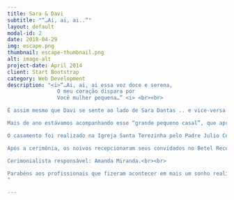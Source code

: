 ```yaml
---
title: Sara & Davi
subtitle: "“…Ai, ai, ai..“"
layout: default
modal-id: 2
date: 2018-04-29
img: escape.png
thumbnail: escape-thumbnail.png
alt: image-alt
project-date: April 2014
client: Start Bootstrap
category: Web Development
description: "<i>“…Ai, ai, ai essa voz doce e serena,
				O meu coração dispara por
				Você mulher pequena…” <i> <br><br>

É assim mesmo que Davi se sente ao lado de Sara Dantas .. e vice-versa!<br><br>

Mais de ano estávamos acompanhando esse “grande pequeno casal”, que aprendemos a amá-los mais ainda!!! Cada dúvida, cada aflição, cada insegurança, era passada pra nós e seguramos isso com muito amor e carinho, sempre tendo uma palavra amiga pra dá na hora que precisava!!!<br><br>

O casamento foi realizado na Igreja Santa Terezinha pelo Padre Julio César Souza Cavalcante, fez todos se emocionarem como também todos sorrir! As músicas embaladas pelo Grupo Harmonium, A decoração da igreja e da recepção foi feita porr Aldinha do Grupo Éden, onde fez também todo o o kit noiva. A igreja estava iluminada por Haja Luz de Marco Trigueiro Luz Iluminação, o vestido, véu e acessórios da noiva tudo de Valeria Gurgel que mais uma vez arrebentou… pra completar a beleza, Sara se arrumou no Salão Sinval de Souza por Hegley. As fotos foram deWellington Fugisse que deu show em rapidez e qualidade nas fotos…<br><br>

Após a cerimônia, os noivos recepcionaram seus convidados no Betel Recepções, onde lá já estava pra animar a festa a Banda No Stress por Radames Silva … os coquetéis, além de bem apresentados, estavam deliciosos, por Anderson Coqueteis , os bem casados eram da maravilhosa Dulce Doces, o bolo era de Teresa Neumann Guanabara que ficou perfeito mais uma vez, parabéns!!!<br><br>

Cerimonialista responsável: Amanda Miranda.<br><br>

Parabéns aos profissionais que fizeram acontecer em mais um sonho realizado!!
"

---
```

